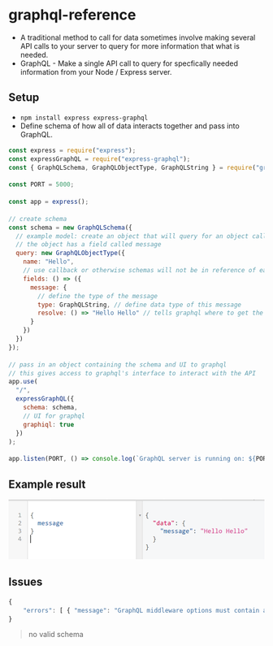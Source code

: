 # graphql-reference

- A traditional method to call for data sometimes involve making several API calls to your server to query for more information that what is needed.
- GraphQL - Make a single API call to query for specfically needed information from your Node / Express server.

## Setup

- `npm install express express-graphql`
- Define schema of how all of data interacts together and pass into GraphQL.

```javascript
const express = require("express");
const expressGraphQL = require("express-graphql");
const { GraphQLSchema, GraphQLObjectType, GraphQLString } = require("graphql");

const PORT = 5000;

const app = express();

// create schema
const schema = new GraphQLSchema({
  // example model: create an object that will query for an object called { name: "Hello" }
  // the object has a field called message
  query: new GraphQLObjectType({
    name: "Hello",
    // use callback or otherwise schemas will not be in reference of each other's defined types
    fields: () => ({
      message: {
        // define the type of the message
        type: GraphQLString, // define data type of this message
        resolve: () => "Hello Hello" // tells graphql where to get the information
      }
    })
  })
});

// pass in an object containing the schema and UI to graphql
// this gives access to graphql's interface to interact with the API
app.use(
  "/",
  expressGraphQL({
    schema: schema,
    // UI for graphql
    graphiql: true
  })
);

app.listen(PORT, () => console.log(`GraphQL server is running on: ${PORT}`));
```

## Example result

![GraphQL Screenshot](./screenshots/graphql-query.PNG)

## Issues

```javascript
{
    "errors": [ { "message": "GraphQL middleware options must contain a schema." } ]
}
```

> no valid schema
